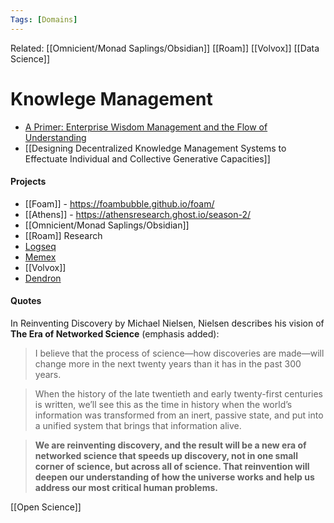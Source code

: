 ```yaml
---
Tags: [Domains]
---
```

Related: [[Omnicient/Monad Saplings/Obsidian]] [[Roam]] [[Volvox]] [[Data Science]]
# Knowlege Management

- [A Primer: Enterprise Wisdom Management and the Flow of Understanding](http://www.cognitivecybernetics.com/PrimerFoU.html)
- [[Designing Decentralized Knowledge Management Systems to Effectuate Individual and Collective Generative Capacities]]


#### Projects
- [[Foam]] - https://foambubble.github.io/foam/
- [[Athens]] - https://athensresearch.ghost.io/season-2/
- [[Omnicient/Monad Saplings/Obsidian]]
- [[Roam]] Research
- [Logseq](https://logseq.com/)
- [Memex](https://getmemex.com/)
- [[Volvox]]
- [Dendron](https://www.dendron.so/)
#### Quotes
In Reinventing Discovery by Michael Nielsen, Nielsen describes his vision of **The Era of Networked Science** (emphasis added):

> I believe that the process of science—how discoveries are made—will change more in the next twenty years than it has in the past 300 years.

> When the history of the late twentieth and early twenty-first centuries is written, we’ll see this as the time in history when the world’s information was transformed from an inert, passive state, and put into a unified system that brings that information alive.

> **We are reinventing discovery, and the result will be a new era of networked science that speeds up discovery, not in one small corner of science, but across all of science. That reinvention will deepen our understanding of how the universe works and help us address our most critical human problems.**

[[Open Science]]